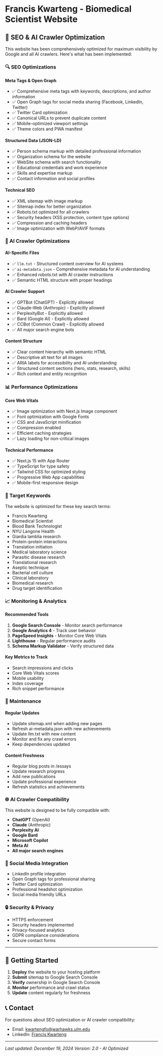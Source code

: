# Francis Kwarteng - Biomedical Scientist Website

## 🚀 SEO & AI Crawler Optimization

This website has been comprehensively optimized for maximum visibility by Google and all AI crawlers. Here's what has been implemented:

### 🔍 SEO Optimizations

#### Meta Tags & Open Graph
- ✅ Comprehensive meta tags with keywords, descriptions, and author information
- ✅ Open Graph tags for social media sharing (Facebook, LinkedIn, Twitter)
- ✅ Twitter Card optimization
- ✅ Canonical URLs to prevent duplicate content
- ✅ Mobile-optimized viewport settings
- ✅ Theme colors and PWA manifest

#### Structured Data (JSON-LD)
- ✅ Person schema markup with detailed professional information
- ✅ Organization schema for the website
- ✅ WebSite schema with search functionality
- ✅ Educational credentials and work experience
- ✅ Skills and expertise markup
- ✅ Contact information and social profiles

#### Technical SEO
- ✅ XML sitemap with image markup
- ✅ Sitemap index for better organization
- ✅ Robots.txt optimized for all crawlers
- ✅ Security headers (XSS protection, content type options)
- ✅ Compression and caching headers
- ✅ Image optimization with WebP/AVIF formats

### 🤖 AI Crawler Optimizations

#### AI-Specific Files
- ✅ `llm.txt` - Structured content overview for AI systems
- ✅ `ai-metadata.json` - Comprehensive metadata for AI understanding
- ✅ Enhanced robots.txt with AI crawler instructions
- ✅ Semantic HTML structure with proper headings

#### AI Crawler Support
- ✅ GPTBot (ChatGPT) - Explicitly allowed
- ✅ Claude-Web (Anthropic) - Explicitly allowed  
- ✅ PerplexityBot - Explicitly allowed
- ✅ Bard (Google AI) - Explicitly allowed
- ✅ CCBot (Common Crawl) - Explicitly allowed
- ✅ All major search engine bots

#### Content Structure
- ✅ Clear content hierarchy with semantic HTML
- ✅ Descriptive alt text for all images
- ✅ ARIA labels for accessibility and AI understanding
- ✅ Structured content sections (hero, stats, research, skills)
- ✅ Rich context and entity recognition

### 📊 Performance Optimizations

#### Core Web Vitals
- ✅ Image optimization with Next.js Image component
- ✅ Font optimization with Google Fonts
- ✅ CSS and JavaScript minification
- ✅ Compression enabled
- ✅ Efficient caching strategies
- ✅ Lazy loading for non-critical images

#### Technical Performance
- ✅ Next.js 15 with App Router
- ✅ TypeScript for type safety
- ✅ Tailwind CSS for optimized styling
- ✅ Progressive Web App capabilities
- ✅ Mobile-first responsive design

### 🎯 Target Keywords

The website is optimized for these key search terms:
- Francis Kwarteng
- Biomedical Scientist
- Blood Bank Technologist
- NYU Langone Health
- Giardia lamblia research
- Protein-protein interactions
- Translation initiation
- Medical laboratory science
- Parasitic disease research
- Translational research
- Aseptic technique
- Bacterial cell culture
- Clinical laboratory
- Biomedical research
- Drug target identification

### 📈 Monitoring & Analytics

#### Recommended Tools
1. **Google Search Console** - Monitor search performance
2. **Google Analytics 4** - Track user behavior
3. **PageSpeed Insights** - Monitor Core Web Vitals
4. **Lighthouse** - Regular performance audits
5. **Schema Markup Validator** - Verify structured data

#### Key Metrics to Track
- Search impressions and clicks
- Core Web Vitals scores
- Mobile usability
- Index coverage
- Rich snippet performance

### 🔧 Maintenance

#### Regular Updates
- Update sitemap.xml when adding new pages
- Refresh ai-metadata.json with new achievements
- Update llm.txt with new content
- Monitor and fix any crawl errors
- Keep dependencies updated

#### Content Freshness
- Regular blog posts in /essays
- Update research progress
- Add new publications
- Update professional experience
- Refresh statistics and achievements

### 🌐 AI Crawler Compatibility

This website is designed to be fully compatible with:
- **ChatGPT** (OpenAI)
- **Claude** (Anthropic)
- **Perplexity AI**
- **Google Bard**
- **Microsoft Copilot**
- **Meta AI**
- **All major search engines**

### 📱 Social Media Integration

- LinkedIn profile integration
- Open Graph tags for professional sharing
- Twitter Card optimization
- Professional headshot optimization
- Social media friendly URLs

### 🔒 Security & Privacy

- HTTPS enforcement
- Security headers implemented
- Privacy-focused analytics
- GDPR compliance considerations
- Secure contact forms

---

## 🚀 Getting Started

1. **Deploy** the website to your hosting platform
2. **Submit** sitemap to Google Search Console
3. **Verify** ownership in Google Search Console
4. **Monitor** performance and crawl status
5. **Update** content regularly for freshness

## 📞 Contact

For questions about SEO optimization or AI crawler compatibility:
- Email: kwartengfo@warhawks.ulm.edu
- LinkedIn: [Francis Kwarteng](https://www.linkedin.com/in/franciskwarteng-8711bb1ab)

---

*Last updated: December 19, 2024*
*Version: 2.0 - AI Optimized*
